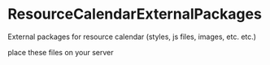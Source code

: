 # ResourceCalendarExternalPackages
External packages for resource calendar (styles, js files, images, etc. etc.)

place these files on your server
